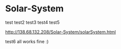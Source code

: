 # Solar-System

test
test2
test3
test4
test5

http://138.68.132.208/Solar-System/solarSystem.html

test6
all works fine :)